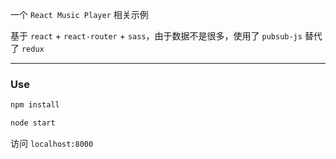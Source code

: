 一个 `React Music Player` 相关示例

基于 `react` + `react-router` + `sass`，由于数据不是很多，使用了 `pubsub-js` 替代了 `redux`

----

### Use

```js
npm install
```

```js
node start
```

访问 ```localhost:8000```

